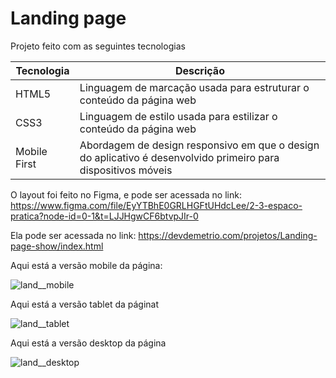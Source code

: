 # Landing page

Projeto feito com as seguintes tecnologias

| Tecnologia    | Descrição |
|--------------|-----------|
| HTML5        | Linguagem de marcação usada para estruturar o conteúdo da página web |
| CSS3         | Linguagem de estilo usada para estilizar o conteúdo da página web |
| Mobile First | Abordagem de design responsivo em que o design do aplicativo é desenvolvido primeiro para dispositivos móveis |

O layout foi feito no Figma, e pode ser acessada no link: 
https://www.figma.com/file/EyYTBhE0GRLHGFtUHdcLee/2-3-espaco-pratica?node-id=0-1&t=LJJHgwCF6btvpJIr-0

Ela pode ser acessada no link:
https://devdemetrio.com/projetos/Landing-page-show/index.html



Aqui está a versão mobile da página:

![land__mobile](https://user-images.githubusercontent.com/81098797/234439861-59cddd75-b993-4ea6-b73b-3be294059c58.jpg)


Aqui está a versão tablet da páginat


![land__tablet](https://user-images.githubusercontent.com/81098797/234439889-239d51a9-a8d7-4fb0-873b-199f628c7f01.jpg)


Aqui está a versão desktop da página


![land__desktop](https://user-images.githubusercontent.com/81098797/234439919-469b6d4c-803f-46ce-88a8-61b5756d3f71.jpg)
